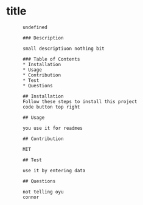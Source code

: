 # title

          undefined

          ### Description

          small descriptiuon nothing bit

          ### Table of Contents
          * Installation
          * Usage
          * Contribution
          * Test
          * Questions

          ## Installation
          Follow these steps to install this project
          code button top right

          ## Usage

          you use it for readmes

          ## Contribution

          MIT

          ## Test

          use it by entering data

          ## Questions

          not telling oyu
          connor
